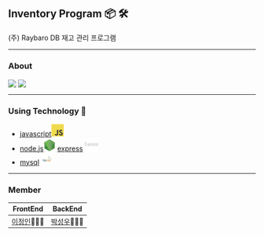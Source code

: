 ## Inventory Program 📦 🛠 <br>

(주) Raybaro DB 재고 관리 프로그램 

--- 
### About 


<img src="https://user-images.githubusercontent.com/43091713/107663624-eb334280-6cce-11eb-9c49-6d1c76635ebd.png" width="50%" align="center">
<img src="https://user-images.githubusercontent.com/43091713/107663466-c048ee80-6cce-11eb-99b8-a52ed3e17b66.png" width="50%" align="center"> 

---

### Using Technology 🤖
- [javascript]()<code><img height="25" src="https://raw.githubusercontent.com/github/explore/80688e429a7d4ef2fca1e82350fe8e3517d3494d/topics/javascript/javascript.png"></code>
- [node.js](https://nodejs.org/ko/)<code><img height="24" src="https://raw.githubusercontent.com/github/explore/80688e429a7d4ef2fca1e82350fe8e3517d3494d/topics/nodejs/nodejs.png"></code> 
[express](https://expressjs.com/ko/) <code><img height="27" src="https://raw.githubusercontent.com/github/explore/80688e429a7d4ef2fca1e82350fe8e3517d3494d/topics/express/express.png"></code>
- [mysql](https://www.mysql.com/) <code><img height="25" src="https://raw.githubusercontent.com/github/explore/80688e429a7d4ef2fca1e82350fe8e3517d3494d/topics/mysql/mysql.png"></code>
---

### Member 

FrontEnd | BackEnd
----- | ----- |
[이정인](http://github.com/herjn)👩🏻‍💻 |[박성우](http://github.com/hellogaon)🧑🏻‍💻 |
